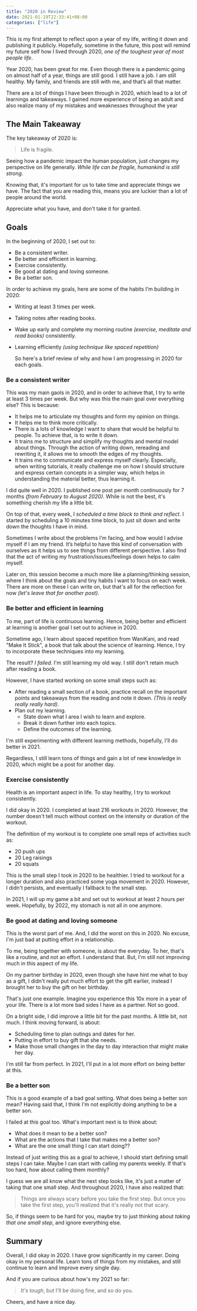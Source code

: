 ```yaml
---
title: "2020 in Review"
date: 2021-01-19T22:33:41+08:00
categories: ["life"]
---
```


This is my first attempt to reflect upon a year of my life, writing it down and
publishing it publicly. Hopefully, sometime in the future, this post will
remind my future self how I lived through 2020, _one of the toughest year of
most people life_.

Year 2020, has been great for me. Even though there is a pandemic going on almost half of a year,
things are still good.  I still have a job. I am still healthy. My family, and friends are still
with me, and that’s all that matter.

There are a lot of things I have been through in 2020, which lead to a lot of
learnings and takeaways. I gained more experience of being an adult and also
realize many of my mistakes and weaknesses throughout the year

## The Main Takeaway
The key takeaway of 2020 is:

> Life is fragile.

Seeing how a pandemic impact the human population, just changes my perspective
on life generally. _While life can be fragile, humankind is still strong_.

Knowing that, it's important for us to take time and appreciate things we have.
The fact that you are reading this, means you are luckier than a lot of people
around the world.

Appreciate what you have, and don't take it for granted.

## Goals

In the beginning of 2020, I set out to:

- Be a consistent writer.
- Be better and efficient in learning.
- Exercise consistently.
- Be good at dating and loving someone.
- Be a better son.

In order to achieve my goals, here are some of the habits I'm building in
2020:

- Writing at least 3 times per week.
- Taking notes after reading books.
- Wake up early and complete my morning routine _(exercise, meditate and read
  books)_ consistently.
- Learning efficiently _(using technique like spaced repetition)_

  So here's a brief review of why and how I am progressing in 2020 for each goals.

### Be a consistent writer

This was my main gaols in 2020, and in order to achieve that, I try to write at
least 3 times per week. But why was this the main goal over everything else?
This is because:

- It helps me to articulate my thoughts and form my opinion on things.
- It helps me to think more critically.
- There is a lots of knowledge I want to share that would be helpful to
  people. To achieve that, is to write it down.
- It trains me to structure and simplify my thoughts and mental model about
  things. Through the action of writing down, rereading and rewriting it, it
  allows me to smooth the edges of my thoughts.
- It trains me to communicate and express myself clearly. Especially, when
  writing tutorials, it really challenge me on how I should structure and
  express certain concepts in a simpler way, which helps in understanding the
  material better, thus learning it.

I did quite well in 2020. I published one post per month continuously for 7
months _(from February to August 2020)_. While is not the best, it's something
cherish my life a little bit.

On top of that, every week, I _scheduled a time block to think and reflect_. I
started by scheduling a 10 minutes time block, to just sit down and write down
the thoughts I have in mind.

Sometimes I write about the problems I’m facing, and how would I advise myself
if I am my friend. It’s helpful to have this kind of conversation with ourselves
as it helps us to see things from different perspective. I also find that the act
of  writing my frustration/issues/feelings down helps to calm myself.

Later on, this session become a much more like a planning/thinking session,
where I think about the goals and tiny habits I want to focus on each week.
There are more on these I can write on, but that's all for the reflection for
now _(let's leave that for another post)_.

### Be better and efficient in learning

To me, part of life is continuous learning. Hence, being better and efficient
at learning is another goal I set out to achieve in 2020.

Sometime ago, I learn about spaced repetition from WaniKani, and read "Make It
Stick", a book that talk about the science of learning. Hence, I try to incorporate
these techniques into my learning.

The result? _I failed._ I'm still learning my old way. I still don't
retain much after reading a book.

However, I have started working on some small steps such as:

- After reading a small section of a book, practice recall on the important
  points and takeaways from the reading and note it down. _(This is really
  really really hard)_.
- Plan out my learning.
  - State down what I area I wish to learn and explore.
  - Break it down further into each topics.
  - Define the outcomes of the learning.

I'm still experimenting with different learning methods, hopefully, I'll do better
in 2021.

Regardless, I still learn tons of things and gain a lot of new knowledge in
2020, which might be a post for another day.

### Exercise consistently

Health is an important aspect in life. To stay healthy, I try
to workout consistently.

I did okay in 2020. I completed at least 216 workouts in 2020. However,
the number doesn't tell much without context on the intensity or
duration of the workout.

The definition of my workout is to complete one small reps of activities such as:

- 20 push ups
- 20 Leg raisings
- 20 squats

This is the small step I took in 2020 to be healthier. I tried to workout
for a longer duration and also practiced some yoga movement in 2020. However,
I didn't persists, and eventually I fallback to the small step.

In 2021, I will up my game a bit and set out to workout at least 2
hours per week. Hopefully, by 2022, my stomach is not all in one anymore.

### Be good at dating and loving someone

This is the worst part of me. And, I did the worst on this in 2020. No excuse,
I'm just bad at putting effort in a relationship.

To me, being together with someone, is about the everyday. To her, that's like
a routine, and not an effort. I understand that. But, I'm still not improving
much in this aspect of my life.

On my partner birthday in 2020, even though she have hint me what to buy as a
gift, I didn't really put much effort to get the gift earlier, instead I
brought her to buy the gift on her birthday.

That's just one example. Imagine you experience this 10x more in a year of your
life. There is a lot more bad sides I have as a partner. Not so good.

On a bright side, I did improve a little bit for the past months. A little bit,
not much. I think moving forward, is about:

- Scheduling time to plan outings and dates for her.
- Putting in effort to buy gift that she needs.
- Make those small changes in the day to day interaction that might make her
  day.

I'm still far from perfect. In 2021, I'll put in a lot more effort on being
better at this.

### Be a better son

This is a good example of a bad goal setting. What does being a better son
mean? Having said that, I think I'm not explicitly doing anything to be a
better son.

I failed at this goal too. What's important next is to think about:

- What does it mean to be a better son?
- What are the actions that I take that makes me a better son?
- What are the one small thing I can start doing??

Instead of just writing this as a goal to achieve, I should start defining
small steps I can take. Maybe I can start with calling my parents weekly.
If that's too hard, how about calling them monthly?

I guess we are all know what the next step looks like, it's just a matter of
taking that one small step. And throughout 2020, I have also realized that:

> Things are always scary before you take the first step. But once you take the
> first step, you'll realized that it's really not that scary.

So, if things seem to be hard for you, maybe try to just thinking about _taking
that one small step_, and ignore everything else.

## Summary

Overall, I did okay in 2020. I have grow significantly in my career. Doing okay
in my personal life. Learn tons of things from my mistakes, and still continue
to learn and improve every single day.

And if you are curious about how's my 2021 so far:

> _It's tough_, but I'll be doing fine, and so do you.

Cheers, and have a nice day.

